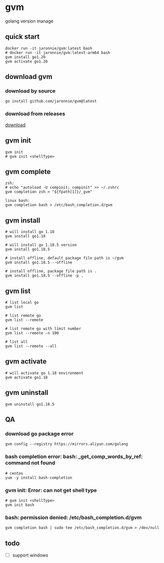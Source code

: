 # gvm

golang version manage

## quick start

```shell
docker run -it jaronnie/gvm:latest bash
# docker run -it jaronnie/gvm:latest-arm64 bash
gvm install go1.20
gvm activate go1.20
```

## download gvm

### download by source

```shell
go install github.com/jaronnie/gvm@latest
```

### download from releases

[download](https://github.com/jaronnie/gvm/releases)

## gvm init

```shell
gvm init
# gvm init <shellType>
```

## gvm complete

```shell
zsh:
# echo "autoload -U compinit; compinit" >> ~/.zshrc
gvm completion zsh > "${fpath[1]}/_gvm"

linux bash:
gvm completion bash > /etc/bash_completion.d/gvm
```

## gvm install

```shell
# will install go 1.18
gvm install go1.18

# will install go 1.18.5 version
gvm install go1.18.5

# install offline, default package file path is ~/gvm
gvm install go1.18.5 --offline

# install offline, package file path is .
gvm install go1.18.5 --offline -p .
```

## gvm list

```shell
# list local go
gvm list

# list remote go
gvm list --remote

# list remote go with limit number
gvm list --remote -n 100

# list all
gvm list --remote --all
```

## gvm activate

```shell
# will activate go 1.18 environment
gvm activate go1.18
```

## gvm uninstall

```shell
gvm uninstall go1.18.5
```

## QA

### download go package error

```shell
gvm config --registry https://mirrors.aliyun.com/golang
```

### bash completion error: bash: _get_comp_words_by_ref: command not found

```shell
# centos
yum -y install bash-completion
```

### gvm init: Error: can not get shell type

```shell
# gvm init <shellType>
gvm init bash
```

### bash: permission denied: /etc/bash_completion.d/gvm

```shell
gvm completion bash | sudo tee /etc/bash_completion.d/gvm > /dev/null
```

## todo

- [ ] support windows